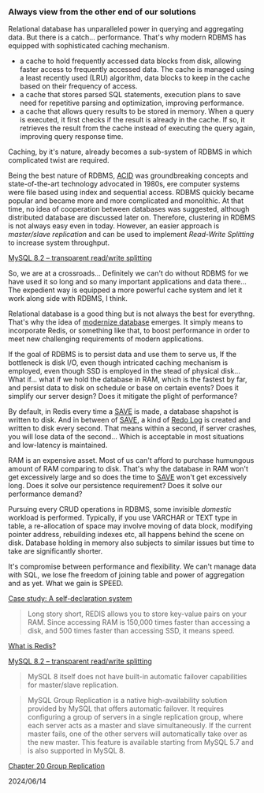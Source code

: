 
### Always view from the other end of our solutions 

Relational database has unparalleled power in querying and aggregating data. But there is a catch... performance. That's why modern RDBMS has equipped with sophisticated caching mechanism.  

- a cache to hold frequently accessed data blocks from disk, allowing faster access to frequently accessed data. The cache is managed using a least recently used (LRU) algorithm, data blocks to keep in the cache based on their frequency of access.
- a cache that stores parsed SQL statements, execution plans to save need for repetitive parsing and optimization, improving performance. 
- a cache that allows query results to be stored in memory. When a query is executed, it first checks if the result is already in the cache. If so, it retrieves the result from the cache instead of executing the query again, improving query response time. 

Caching, by it's nature, already becomes a sub-system of RDBMS in which complicated twist are required. 

Being the best nature of RDBMS, [ACID](https://en.wikipedia.org/wiki/ACID) was groundbreaking concepts and state-of-the-art technology advocated in 1980s, ere computer systems were file based using index and sequential access. RDBMS quickly became popular and became more and more complicated and monolithic. At that time, no idea of cooperation between databases was suggested, although distributed database are discussed later on. Therefore, clustering in RDBMS is not always easy even in today. However, an easier approach is *master/slave replication* and can be used to implement *Read-Write Splitting* to increase system throughput. 

[MySQL 8.2 – transparent read/write splitting](https://dev.mysql.com/blog-archive/mysql-8-2-transparent-read-write-splitting/)

So, we are at a crossroads... Definitely we can't do without RDBMS for we have used it so long and so many important applications and data there... The expedient way is equipped a more powerful cache system and let it work along side with RDBMS, I think. 

Relational database is a good thing but is not always the best for everythng. That's why the idea of [modernize database](https://redis.io/blog/3-reasons-your-mysql-db-needs-redis/) emerges. It simply means to incorporate Redis, or something like that, to boost performance in order to meet new challenging requirements of modern applications.

If the goal of RDBMS is to persist data and use them to serve us, 
If the bottleneck is disk I/O, even though intricated caching mechanism is employed, 
even though SSD is employed in the stead of physical disk... 
What if... what if we hold the database in RAM, which is the fastest by far, and persist data to disk on schedule or base on certain events? 
Does it simplify our server design? 
Does it mitigate the plight of performance? 

By default, in Redis every time a [SAVE](https://redis.io/docs/latest/commands/save/) is made, a database shapshot is written to disk. And in between of [SAVE](https://redis.io/docs/latest/commands/save/), a kind of [Redo Log](https://dev.mysql.com/doc/refman/8.4/en/innodb-redo-log.html) is created and written to disk every second. That means within a second, if server crashes, you will lose data of the second... Which is acceptable in most situations and low-latency is maintained. 

RAM is an expensive asset. Most of us can't afford to purchase humungous amount of RAM comparing to disk. That's why the database in RAM won't get excessively large and so does the time to [SAVE](https://redis.io/docs/latest/commands/save/) won't get excessively long. 
Does it solve our persistence requirement? 
Does it solve our performance demand? 

Pursuing every CRUD operations in RDBMS, some invisible *domestic* workload is performed. Typically, if you use VARCHAR or TEXT type in table, a re-allocation of space may involve moving of data block, modifying pointer address, rebuilding indexes etc, all happens behind the scene on disk. Database holding in memory also subjects to similar issues but time to take are significantly shorter. 

It's compromise between performance and flexibility. We can't manage data with SQL, we lose fhe freedom of joining table and power of aggregation and as yet. What we gain is SPEED. 

[Case study: A self-declaration system](https://github.com/Albert0i/RU301/blob/main/cluster-case-1.md)

> Long story short, REDIS allows you to store key-value pairs on your RAM. Since accessing RAM is 150,000 times faster than accessing a disk, and 500 times faster than accessing SSD, it means speed.

[What is Redis?](https://adevait.com/redis/what-is-redis)

[MySQL 8.2 – transparent read/write splitting](https://dev.mysql.com/blog-archive/mysql-8-2-transparent-read-write-splitting/)

> MySQL 8 itself does not have built-in automatic failover capabilities for master/slave replication. 

> MySQL Group Replication is a native high-availability solution provided by MySQL that offers automatic failover. It requires configuring a group of servers in a single replication group, where each server acts as a master and slave simultaneously. If the current master fails, one of the other servers will automatically take over as the new master. This feature is available starting from MySQL 5.7 and is also supported in MySQL 8.

[Chapter 20 Group Replication](https://dev.mysql.com/doc/refman/8.4/en/group-replication.html)

2024/06/14